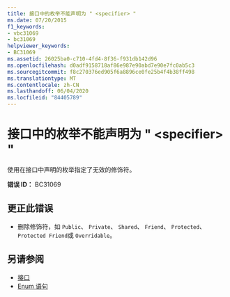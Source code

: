 ```yaml
---
title: 接口中的枚举不能声明为 " <specifier> "
ms.date: 07/20/2015
f1_keywords:
- vbc31069
- bc31069
helpviewer_keywords:
- BC31069
ms.assetid: 26025ba0-c710-4fd4-8f36-f931db142d96
ms.openlocfilehash: d0adf9158718af86e987e90abd7e90e7fc0ab5c3
ms.sourcegitcommit: f8c270376ed905f6a8896ce0fe25b4f4b38ff498
ms.translationtype: MT
ms.contentlocale: zh-CN
ms.lasthandoff: 06/04/2020
ms.locfileid: "84405789"
---
```

# <a name="enum-in-an-interface-cannot-be-declared-specifier"></a>接口中的枚举不能声明为 " \<specifier> "
使用在接口中声明的枚举指定了无效的修饰符。  
  
 **错误 ID：** BC31069  
  
## <a name="to-correct-this-error"></a>更正此错误  
  
- 删除修饰符，如 `Public`、 `Private`、 `Shared`、 `Friend`、 `Protected`、 `Protected Friend`或 `Overridable`。  
  
## <a name="see-also"></a>另请参阅

- [接口](../programming-guide/language-features/interfaces/index.md)
- [Enum 语句](../language-reference/statements/enum-statement.md)
